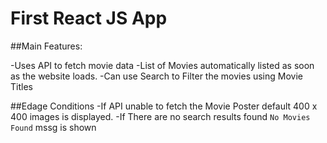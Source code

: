 # First React JS App

##Main Features:

-Uses API to fetch movie data
-List of Movies automatically listed as soon as the website loads.
-Can use Search to Filter the movies using Movie Titles

##Edage Conditions
-If API unable to fetch the Movie Poster default 400 x 400 images is displayed.
-If There are no search results found `No Movies Found` mssg is shown
